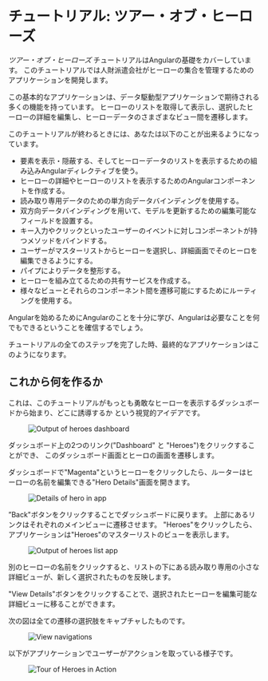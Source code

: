 <h1 class="no-toc">チュートリアル: ツアー・オブ・ヒーローズ</h1>

_ツアー・オブ・ヒーローズ_ チュートリアルはAngularの基礎をカバーしています。
このチュートリアルでは人財派遣会社がヒーローの集合を管理するためのアプリケーションを開発します。

この基本的なアプリケーションは、データ駆動型アプリケーションで期待される多くの機能を持っています。
ヒーローのリストを取得して表示し、選択したヒーローの詳細を編集し、ヒーローデータのさまざまなビュー間を遷移します。

このチュートリアルが終わるときには、あなたは以下のことが出来るようになっています。

* 要素を表示・隠蔽する、そしてヒーローデータのリストを表示するための組み込みAngularディレクティブを使う。
* ヒーローの詳細やヒーローのリストを表示するためのAngularコンポーネントを作成する。
* 読み取り専用データのための単方向データバインディングを使用する。
* 双方向データバインディングを用いて、モデルを更新するための編集可能なフィールドを設置する。
* キー入力やクリックといったユーザーのイベントに対しコンポーネントが持つメソッドをバインドする。
* ユーザーがマスターリストからヒーローを選択し、詳細画面でそのヒーロを編集できるようにする。
* パイプによりデータを整形する。
* ヒーローを組み立てるための共有サービスを作成する。
* 様々なビューとそれらのコンポーネント間を遷移可能にするためにルーティングを使用する。

Angularを始めるためにAngularのことを十分に学び、Angularは必要なことを何でもできるということを確信するでしょう。

チュートリアルの全てのステップを完了した時、最終的なアプリケーションはこのようになります。
<live-example name="toh-pt6"></live-example>


## これから何を作るか

これは、このチュートリアルがもっとも勇敢なヒーローを表示するダッシュボードから始まり、どこに誘導するか
という視覚的アイデアです。

<figure>
  <img src='generated/images/guide/toh/heroes-dashboard-1.png' alt="Output of heroes dashboard">
</figure>

ダッシュボード上の2つのリンク("Dashboard" と "Heroes")をクリックすることができ、
このダッシュボード画面とヒーロの画面を遷移します。

ダッシュボードで"Magenta"というヒーローをクリックしたら、ルーターはヒーローの名前を編集できる"Hero Details"画面を開きます。

<figure>
  <img src='generated/images/guide/toh/hero-details-1.png' alt="Details of hero in app">
</figure>

”Back"ボタンをクリックすることでダッシュボードに戻ります。
上部にあるリンクはそれぞれのメインビューに遷移させます。
"Heroes"をクリックしたら、アプリケーションは"Heroes"のマスターリストのビューを表示します。

<figure>
  <img src='generated/images/guide/toh/heroes-list-2.png' alt="Output of heroes list app">
</figure>

別のヒーローの名前をクリックすると、リストの下にある読み取り専用の小さな詳細ビューが、新しく選択されたものを反映します。

"View Details"ボタンをクリックすることで、選択されたヒーローを編集可能な詳細ビューに移ることができます。

次の図は全ての遷移の選択肢をキャプチャしたものです。

<figure>
  <img src='generated/images/guide/toh/nav-diagram.png' alt="View navigations">
</figure>

以下がアプリケーションでユーザーがアクションを取っている様子です。

<figure>
  <img src='generated/images/guide/toh/toh-anim.gif' alt="Tour of Heroes in Action">
</figure>
